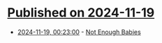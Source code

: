 # [Published on 2024-11-19](index.md)

* [2024-11-19, 00:23:00](https://soylentnews.org/article.pl?sid=24/11/18/0415253&from=rss) - [Not Enough Babies](https://soylentnews.org/article.pl?sid=24/11/18/0415253&from=rss)
